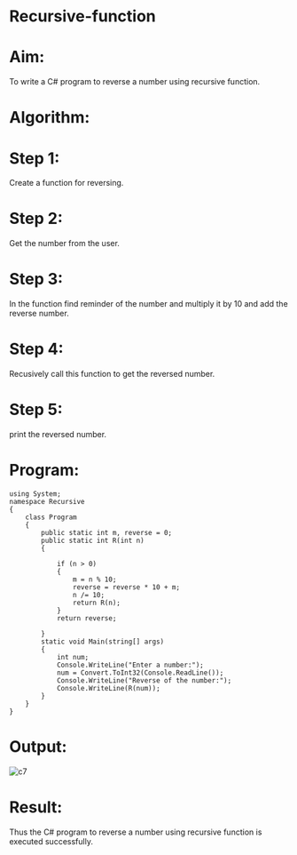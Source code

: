 # Recursive-function

# Aim: 
To write a C# program to reverse a number using recursive function.

# Algorithm:

# Step 1:
Create a function for reversing.

# Step 2:
Get the number from the user.

# Step 3:
In the function find reminder of the number and multiply it by 10 and add the reverse number.

# Step 4:
Recusively call this function to get the reversed number.

# Step 5:
print the reversed number.

# Program:
```
using System;
namespace Recursive
{
    class Program
    {
        public static int m, reverse = 0;
        public static int R(int n)
        {

            if (n > 0)
            {
                m = n % 10;
                reverse = reverse * 10 + m;
                n /= 10;
                return R(n);
            }
            return reverse;

        }
        static void Main(string[] args)
        {
            int num;
            Console.WriteLine("Enter a number:");
            num = Convert.ToInt32(Console.ReadLine());
            Console.WriteLine("Reverse of the number:");
            Console.WriteLine(R(num));
        }
    }
}

```
# Output: 

![c7](https://github.com/Gayathriraj18/Recursive-function/assets/94154854/17bb8eb2-5cd2-4f71-ac74-49df6acc2e75)

# Result:

Thus the C# program to reverse a number using recursive function is executed successfully.
